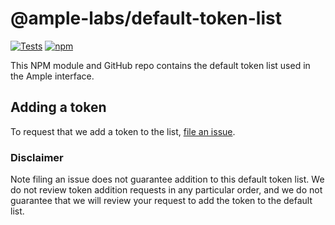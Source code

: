 # @ample-labs/default-token-list

[![Tests](https://github.com/ample-labs/token-lists/workflows/Tests/badge.svg)](https://github.com/ample-labs/default-token-list/actions?query=workflow%3ATests)
[![npm](https://img.shields.io/npm/v/@ample-labs/default-token-list)](https://unpkg.com/@ample-labs/default-token-list@latest/)

This NPM module and GitHub repo contains the default token list used in the Ample interface.

## Adding a token

To request that we add a token to the list, 
[file an issue](https://github.com/ample-labs/default-token-list/issues/new?assignees=&labels=token+request&template=token-request.md&title=Add+%7BTOKEN_SYMBOL%7D%3A+%7BTOKEN_NAME%7D).

### Disclaimer

Note filing an issue does not guarantee addition to this default token list.
We do not review token addition requests in any particular order, and we do not
guarantee that we will review your request to add the token to the default list.

